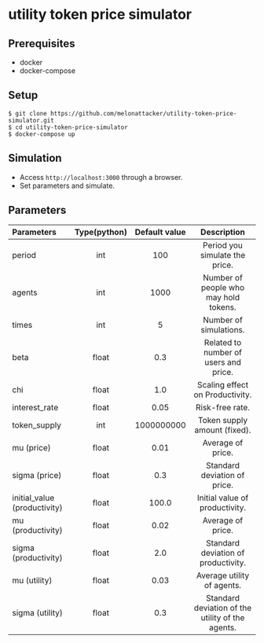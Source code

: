 # utility token price simulator

## Prerequisites
- docker
- docker-compose

## Setup  

```
$ git clone https://github.com/melonattacker/utility-token-price-simulator.git
$ cd utility-token-price-simulator
$ docker-compose up
```

## Simulation
- Access `http://localhost:3000` through a browser.
- Set parameters and simulate.

## Parameters
| Parameters | Type(python) | Default value | Description |
|:---|:---:|:---:|:---:|
|period | int | 100 | Period you simulate the price.|
|agents | int | 1000 | Number of people who may hold tokens. |
|times | int | 5 | Number of simulations. |
|beta | float | 0.3 | Related to number of users and price. |
|chi | float | 1.0 | Scaling effect on Productivity. |
|interest_rate | float | 0.05 | Risk-free rate. |
|token_supply | int | 1000000000 | Token supply amount (fixed). |
|mu (price) | float | 0.01 | Average of price. |
|sigma (price) | float | 0.3 | Standard deviation of price. |
|initial_value (productivity) | float | 100.0 | Initial value of productivity. |
|mu (productivity) | float | 0.02 | Average of price. |
|sigma (productivity) | float | 2.0 | Standard deviation of productivity. |
|mu (utility) | float | 0.03 | Average utility of agents. |
|sigma (utility) | float | 0.3 | Standard deviation of the utility of the agents. |
